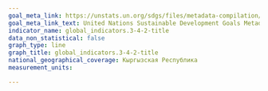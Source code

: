 ```yaml
---
goal_meta_link: https://unstats.un.org/sdgs/files/metadata-compilation/Metadata-Goal-3.pdf
goal_meta_link_text: United Nations Sustainable Development Goals Metadata (PDF 65.1 KB)
indicator_name: global_indicators.3-4-2-title
data_non_statistical: false
graph_type: line
graph_title: global_indicators.3-4-2-title
national_geographical_coverage: Кыргызская Республика
measurement_units: 

---
```

